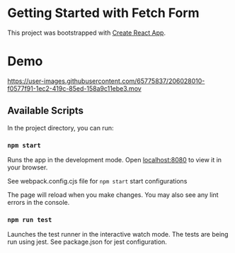 # Getting Started with Fetch Form

This project was bootstrapped with [Create React App](https://github.com/facebook/create-react-app).

# Demo

https://user-images.githubusercontent.com/65775837/206028010-f0577f91-1ec2-419c-85ed-158a9c11ebe3.mov

## Available Scripts

In the project directory, you can run:

### `npm start`

Runs the app in the development mode.
Open [localhost:8080]() to view it in your browser.

See webpack.config.cjs file for `npm start` start configurations

The page will reload when you make changes.
You may also see any lint errors in the console.

### `npm run test`

Launches the test runner in the interactive watch mode.
The tests are being run using jest. See package.json for jest configuration.
